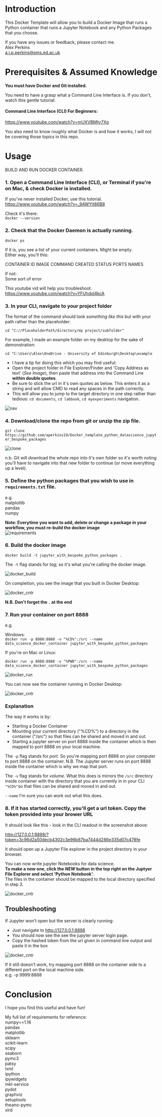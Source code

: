 # Introduction

This Docker Template will allow you to build a Docker Image that runs a Python container that runs a Jupyter Notebook and any Python Packages that you choose.  

If you have any issues or feedback, please contact me.  
Alex Perkins  
a.j.p.perkins@sms.ed.ac.uk

# Prerequisites & Assumed Knowledge

**You must have Docker and Git installed.**

You need to have a grasp what a Command Line Interface is. If you don't, watch this gentle tutorial:  

#### Command Line Interface (CLI) For Beginners:  
https://www.youtube.com/watch?v=mUXVBMhr7Xg


You also need to know roughly what Docker is and how it works, I will not be covering those topics in this repo.



# Usage

BUILD AND RUN DOCKER CONTAINER.

### 1. Open a Command Line Interface (CLI), or Terminal if you're on Mac, & check Docker is installed.  

If you've never installed Docker, use this tutorial.  
https://www.youtube.com/watch?v=_9AWYlt86B8

Check it's there:  
`docker --version`

### 2. Check that the Docker Daemon is actually running.

`docker ps`

If it is, you see a list of your current containers. Might be empty.  
Either way, you'll this:

CONTAINER ID   IMAGE     COMMAND   CREATED   STATUS    PORTS     NAMES  

If not:  
Some sort of error

This youtube vid will help you troubleshoot.  
https://www.youtube.com/watch?v=YFUhdxI4kcA


### 3. In your CLI, navigate to your project folder

The format of the command should look *something like this* but with your path rather than the placeholder:

`cd "C://PlaceholderPath/directory/my project/subfolder"`

For example, I made an example folder on my desktop for the sake of demonstration:

`cd "C:\Users\Alex\OneDrive - University of Edinburgh\Desktop\example`

* I have a tip for doing this which you may find useful:  
* Open the project folder in File Explorer/Finder and 'Copy Address as text' (*See Image*), then paste that address into the Command Line **within double quotes**.  
* Be sure to stick the url in it's own quotes as below. This enters it as a string and will allow CMD to read any spaces in the path correctly.  
* This will allow you to jump to the target directory in one step rather than tedious: `cd documents`, `cd labbook`, `cd myexperiments` navigation.  

![nav](https://github.com/aperkins19/Git_Guide_for_Scientists/blob/main/Assets/docker_quick_start/cmd_nav.png)


### 4. Download/clone the repo from git or unzip the zip file.

`git clone https://github.com/aperkins19/Docker_template_python_datascience_jupyter_bespoke_packages`

![clone](https://github.com/aperkins19/Git_Guide_for_Scientists/blob/main/Assets/docker_quick_start/git_clone.png)

n.b. Git will download the whole repo into it's own folder so it's worth noting you'll have to navigate into that new folder to continue (or move everything up a level).

### 5. Define the python packages that you wish to use in `requirements.txt` file.
e.g.  
matplotlib  
pandas  
numpy

**Note: Everytime you want to add, delete or change a package in your workflow, you must re-build the docker image**  
![requirements](https://github.com/aperkins19/Git_Guide_for_Scientists/blob/main/Assets/docker_quick_start/requirements.png)

### 6. Build the docker image

`docker build -t jupyter_with_bespoke_python_packages .`

The `-t` flag stands for *tag*; so it's what you're calling the docker image.

![docker_build](https://github.com/aperkins19/Git_Guide_for_Scientists/blob/main/Assets/docker_quick_start/docker_build.png)


On completion, you see the image that you built in Docker Desktop:

![docker_cntr](https://github.com/aperkins19/Git_Guide_for_Scientists/blob/main/Assets/docker_quick_start/docker_desktop_img.png)


**N.B. Don't forget the `.` at the end**

### 7. Run your container on port 8888
e.g.

Windows:  
`docker run -p 8888:8888 -v "%CD%":/src --name data_science_docker_container jupyter_with_bespoke_python_packages`

If you're on Mac or Linux:

`docker run -p 8888:8888 -v "%PWD":/src --name data_science_docker_container jupyter_with_bespoke_python_packages`

![docker_run](https://github.com/aperkins19/Git_Guide_for_Scientists/blob/main/Assets/docker_quick_start/docker_run.png)


You can now see the container running in Docker Desktop:

![docker_cntr](https://github.com/aperkins19/Git_Guide_for_Scientists/blob/main/Assets/docker_quick_start/docker_desktop_cntr.png)

### Explanation 

The way it works is by:
* Starting a Docker Container
* Mounting your current directory ("%CD%") to a directory in the container ("/src") so that files can be shared and moved in and out.
* Starting a jupyter server on port 8888 inside the container which is then mapped to port 8888 on your local machine.

The `-p` flag stands for *port*. So you're mapping port 8888 on your computer to port 8888 on the container. N.B. The Jupyter server runs on port 8888 inside the container which is why we map that port.

The `-v` flag stands for *volume*. What this does is mirrors the `/src` directory inside container with the directory that you are currently in in your CLI `"%CD%"`so that files can be shared and moved in and out.

`--name` I'm sure you can work out what this does.



### 8. If it has started correctly, you'll get a url token. Copy the token provided into your brower URL

It should look like this - look in the CLI readout in the screenshot above:

http://127.0.0.1:8888/?token=3c96d2a50decb4302c3e96b87ba7444d286e335d07c478fe

It should open up a Jupyter File explorer in the project directory in your browser.


You can now write jupyter Notebooks for data science.  
**To make a new one, click the *NEW* button in the top right on the Juptyer File Explorer and select 'Python Notebook'.**  
The files in the container should be mapped to the local directory specified in step 3.

![docker_cntr](https://github.com/aperkins19/Git_Guide_for_Scientists/blob/main/Assets/docker_quick_start/jupyter_files.png)

## Troubleshooting

If Jupyter won't open but the server is clearly running:
* Just navigate to http://127.0.0.1:8888
* You should now see the see the jupyter server login page.
* Copy the hashed token from the url given in command line output and paste it in the box

![docker_cntr](https://github.com/aperkins19/Git_Guide_for_Scientists/blob/main/Assets/docker_quick_start/jupyter_login.png)

If it still doesn't work, try mapping port 8888 on the container side to a different port on the local machine side.  
e.g. -p 9999:8888


# Conclusion


I hope you find this useful and have fun!


My full list of requirements for reference:  
numpy==1.16  
pandas  
matplotlib  
sklearn  
scikit-learn  
scipy  
seaborn  
pymc3  
patsy  
lxml  
ipython  
ipywidgets  
mkl-service  
pydot  
graphviz  
setuptools  
theano-pymc  
xlrd  
